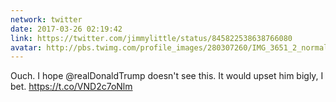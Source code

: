 ```yaml
---
network: twitter
date: 2017-03-26 02:19:42
link: https://twitter.com/jimmylittle/status/845822538638766080
avatar: http://pbs.twimg.com/profile_images/280307260/IMG_3651_2_normal.jpg
---
```


Ouch. I hope @realDonaldTrump doesn't see this. It would upset him bigly, I bet. https://t.co/VND2c7oNlm
